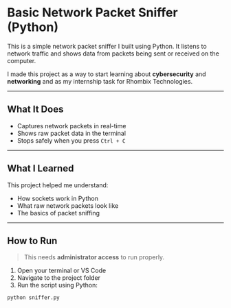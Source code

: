 # Basic Network Packet Sniffer (Python)

This is a simple network packet sniffer I built using Python. It listens to network traffic and shows data from packets being sent or received on the computer.

I made this project as a way to start learning about **cybersecurity** and **networking** and as my internship task for Rhombix Technologies.

---

## What It Does

- Captures network packets in real-time
- Shows raw packet data in the terminal
- Stops safely when you press `Ctrl + C`

---

## What I Learned

This project helped me understand:
- How sockets work in Python
- What raw network packets look like
- The basics of packet sniffing 

---

## How to Run

>  This needs **administrator access** to run properly.

1. Open your terminal or VS Code
2. Navigate to the project folder
3. Run the script using Python:

```bash
python sniffer.py
